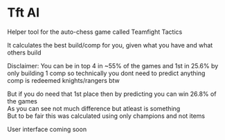 # Tft AI
Helper tool for the auto-chess game called Teamfight Tactics


It calculates the best build/comp for you, given what you have and what others build

Disclaimer: 
You can be in top 4 in ~55% of the games and 1st in 25.6% by only building 1 comp
so technically you dont need to predict anything  
comp is redeemed knights/rangers btw  

But if you do need that 1st place then by predicting you can win 26.8% of the games   
As you can see not much difference but atleast is something   
But to be fair this was calculated using only champions and not items

User interface coming soon  
